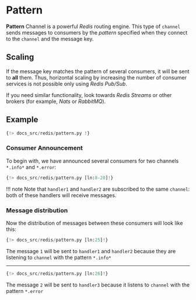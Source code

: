 # Pattern

**Pattern** Channel is a powerful *Redis* routing engine. This type of `channel` sends messages to consumers by the *pattern*
specified when they connect to the `channel` and the message key.

## Scaling

If the message key matches the pattern of several consumers, it will be sent to **all** them.
Thus, horizontal scaling by increasing the number of consumer services is not possible only using *Redis Pub/Sub*.

If you need similar functionality, look towards *Redis Streams* or other brokers (for example, *Nats* or *RabbitMQ*).

## Example

```python linenums="1"
{!> docs_src/redis/pattern.py !}
```

### Consumer Announcement

To begin with, we have announced several consumers for two channels `*.info*` and `*.error`:

```python linenums="8" hl_lines="1 6 11"
{!> docs_src/redis/pattern.py [ln:8-20]!}
```

!!! note
    Note that `handler1` and `handler2` are subscribed to the same `channel`:
    both of these handlers will receive messages.

### Message distribution

Now the distribution of messages between these consumers will look like this:

```python
{!> docs_src/redis/pattern.py [ln:25]!}
```

The message `1` will be sent to `handler1` and `handler2` because they are listening to `channel` with the pattern `*.info*`

---

```python
{!> docs_src/redis/pattern.py [ln:26]!}
```

The message `2` will be sent to `handler3` because it listens to `channel` with the pattern `*.error`
